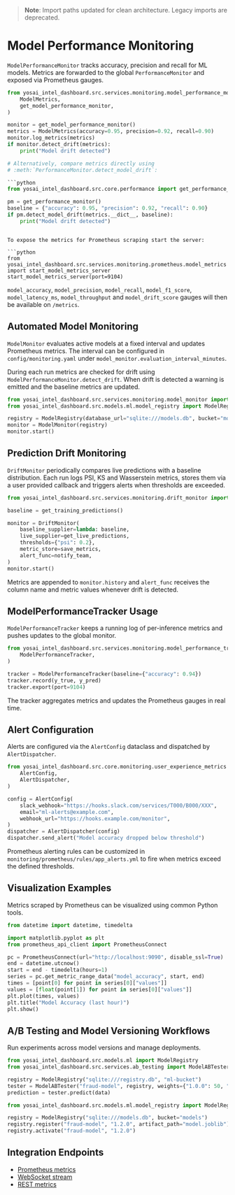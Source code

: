> **Note**: Import paths updated for clean architecture. Legacy imports are deprecated.

# Model Performance Monitoring

`ModelPerformanceMonitor` tracks accuracy, precision and recall for ML models.
Metrics are forwarded to the global `PerformanceMonitor` and exposed via
Prometheus gauges.

```python
from yosai_intel_dashboard.src.services.monitoring.model_performance_monitor import (
    ModelMetrics,
    get_model_performance_monitor,
)

monitor = get_model_performance_monitor()
metrics = ModelMetrics(accuracy=0.95, precision=0.92, recall=0.90)
monitor.log_metrics(metrics)
if monitor.detect_drift(metrics):
    print("Model drift detected")

# Alternatively, compare metrics directly using
# :meth:`PerformanceMonitor.detect_model_drift`:

```python
from yosai_intel_dashboard.src.core.performance import get_performance_monitor

pm = get_performance_monitor()
baseline = {"accuracy": 0.95, "precision": 0.92, "recall": 0.90}
if pm.detect_model_drift(metrics.__dict__, baseline):
    print("Model drift detected")
```
```

To expose the metrics for Prometheus scraping start the server:

```python
from yosai_intel_dashboard.src.services.monitoring.prometheus.model_metrics import start_model_metrics_server
start_model_metrics_server(port=9104)
```

`model_accuracy`, `model_precision`, `model_recall`, `model_f1_score`,
`model_latency_ms`, `model_throughput` and `model_drift_score` gauges will then be
available on `/metrics`.

## Automated Model Monitoring

`ModelMonitor` evaluates active models at a fixed interval and updates Prometheus metrics.
The interval can be configured in `config/monitoring.yaml` under `model_monitor.evaluation_interval_minutes`.

During each run metrics are checked for drift using `ModelPerformanceMonitor.detect_drift`.
When drift is detected a warning is emitted and the baseline metrics are updated.

```python
from yosai_intel_dashboard.src.services.monitoring.model_monitor import ModelMonitor
from yosai_intel_dashboard.src.models.ml.model_registry import ModelRegistry

registry = ModelRegistry(database_url="sqlite:///models.db", bucket="models")
monitor = ModelMonitor(registry)
monitor.start()
```

## Prediction Drift Monitoring

`DriftMonitor` periodically compares live predictions with a baseline
distribution. Each run logs PSI, KS and Wasserstein metrics, stores them via a
user provided callback and triggers alerts when thresholds are exceeded.

```python
from yosai_intel_dashboard.src.services.monitoring.drift_monitor import DriftMonitor

baseline = get_training_predictions()

monitor = DriftMonitor(
    baseline_supplier=lambda: baseline,
    live_supplier=get_live_predictions,
    thresholds={"psi": 0.2},
    metric_store=save_metrics,
    alert_func=notify_team,
)
monitor.start()
```

Metrics are appended to `monitor.history` and `alert_func` receives the column
name and metric values whenever drift is detected.

## ModelPerformanceTracker Usage

`ModelPerformanceTracker` keeps a running log of per-inference metrics and pushes updates to the global monitor.

```python
from yosai_intel_dashboard.src.services.monitoring.model_performance_tracker import (
    ModelPerformanceTracker,
)

tracker = ModelPerformanceTracker(baseline={"accuracy": 0.94})
tracker.record(y_true, y_pred)
tracker.export(port=9104)
```

The tracker aggregates metrics and updates the Prometheus gauges in real time.

## Alert Configuration

Alerts are configured via the `AlertConfig` dataclass and dispatched by `AlertDispatcher`.

```python
from yosai_intel_dashboard.src.core.monitoring.user_experience_metrics import (
    AlertConfig,
    AlertDispatcher,
)

config = AlertConfig(
    slack_webhook="https://hooks.slack.com/services/T000/B000/XXX",
    email="ml-alerts@example.com",
    webhook_url="https://hooks.example.com/monitor",
)
dispatcher = AlertDispatcher(config)
dispatcher.send_alert("Model accuracy dropped below threshold")
```

Prometheus alerting rules can be customized in `monitoring/prometheus/rules/app_alerts.yml` to fire when metrics exceed the defined thresholds.

## Visualization Examples

Metrics scraped by Prometheus can be visualized using common Python tools.

```python
from datetime import datetime, timedelta

import matplotlib.pyplot as plt
from prometheus_api_client import PrometheusConnect

pc = PrometheusConnect(url="http://localhost:9090", disable_ssl=True)
end = datetime.utcnow()
start = end - timedelta(hours=1)
series = pc.get_metric_range_data("model_accuracy", start, end)
times = [point[0] for point in series[0]["values"]]
values = [float(point[1]) for point in series[0]["values"]]
plt.plot(times, values)
plt.title("Model Accuracy (last hour)")
plt.show()
```

## A/B Testing and Model Versioning Workflows

Run experiments across model versions and manage deployments.

```python
from yosai_intel_dashboard.src.models.ml import ModelRegistry
from yosai_intel_dashboard.src.services.ab_testing import ModelABTester

registry = ModelRegistry("sqlite:///registry.db", "ml-bucket")
tester = ModelABTester("fraud-model", registry, weights={"1.0.0": 50, "1.1.0": 50})
prediction = tester.predict(data)
```

```python
from yosai_intel_dashboard.src.models.ml.model_registry import ModelRegistry

registry = ModelRegistry("sqlite:///models.db", bucket="models")
registry.register("fraud-model", "1.2.0", artifact_path="model.joblib")
registry.activate("fraud-model", "1.2.0")
```

## Integration Endpoints

- [Prometheus metrics](http://localhost:9104/metrics)
- [WebSocket stream](ws://localhost:6789)
- [REST metrics](http://localhost:8000/api/metrics)

